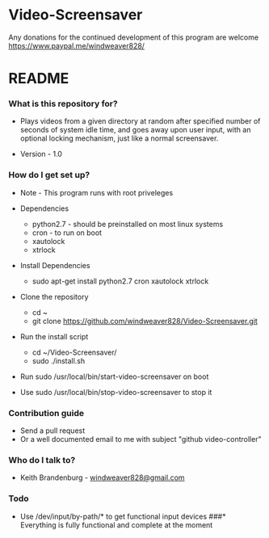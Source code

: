 # Video-Screensaver


Any donations for the continued development of this program are welcome
https://www.paypal.me/windweaver828/

# README #

### What is this repository for? ###

* Plays videos from a given directory at random after specified number of seconds of system idle time, and goes away upon user input, with an optional locking mechanism, just like a normal screensaver.

* Version - 1.0

### How do I get set up? ###

- Note - This program runs with root priveleges
* Dependencies
    - python2.7 - should be preinstalled on most linux systems
    - cron - to run on boot
    - xautolock
    - xtrlock

* Install Dependencies
    - sudo apt-get install python2.7 cron xautolock xtrlock

* Clone the repository
    - cd ~
    - git clone https://github.com/windweaver828/Video-Screensaver.git

* Run the install script
    - cd ~/Video-Screensaver/
    - sudo ./install.sh

* Run sudo /usr/local/bin/start-video-screensaver on boot

* Use sudo /usr/local/bin/stop-video-screensaver to stop it

### Contribution guide

* Send a pull request
* Or a well documented email to me with subject "github video-controller"

### Who do I talk to? ###

* Keith Brandenburg - windweaver828@gmail.com

### Todo ###
* Use /dev/input/by-path/* to get functional input devices
###* Everything is fully functional and complete at the moment

